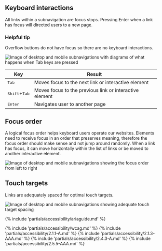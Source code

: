 ## Keyboard interactions

All links within a subnavigation are focus stops. Pressing Enter when a link has 
focus will directed users to a new page.

<rh-alert state="info">
  <h3 slot="header">Helpful tip</h3>
  <p>Overflow buttons do not have focus so there are no keyboard interactions.</p>
</rh-alert>

<uxdot-example width-adjustment="872px">
  <img src="../subnav-a11y-keyboard-interactions.png" alt="Image of desktop and mobile subnavigations with diagrams of what happens when Tab keys are pressed">
</uxdot-example>

<rh-table>
  <table>
    <thead>
      <tr>
        <th scope="col" data-label="Key">Key</th>
        <th scope="col" data-label="Result">Result</th>
      </tr>
    </thead>
    <tbody>
      <tr>
        <td data-label="Key"><kbd>Tab</kbd></td>
        <td data-label="Result">Moves focus to the next link or interactive element</td>
      </tr>
      <tr>
        <td data-label="Key"><kbd>Shift</kbd>+<kbd>Tab</kbd></td>
        <td data-label="Result">Moves focus to the previous link or interactive element</td>
      </tr>
      <tr>
        <td data-label="Key"><kbd>Enter</kbd></td>
        <td data-label="Result">Navigates user to another page</td>
      </tr>
    </tbody>
  </table>
</rh-table>


## Focus order

A logical focus order helps keyboard users operate our websites. Elements need 
to receive focus in an order that preserves meaning, therefore the focus order 
should make sense and not jump around randomly. When a link has focus, it can 
move horizontally within the list of links or be moved to another interactive 
element.

<uxdot-example width-adjustment="872px">
  <img src="../subnav-a11y-focus-order.png" alt="Image of desktop and mobile subnavigations showing the focus order from left to right">
</uxdot-example>


## Touch targets

Links are adequately spaced for optimal touch targets.

<uxdot-example width-adjustment="872px">
  <img src="../subnav-a11y-touch-targets.png" alt="Image of desktop and mobile subnavigations showing adequate touch target spacing">
</uxdot-example>

{% include 'partials/accessibility/ariaguide.md' %}

{% include 'partials/accessibility/wcag.md' %}
{% include 'partials/accessibility/2.1.1-A.md' %}
{% include 'partials/accessibility/2.1.3-AAA.md' %}
{% include 'partials/accessibility/2.4.3-A.md' %}
{% include 'partials/accessibility/2.5.5-AAA.md' %}

